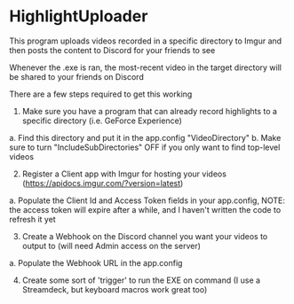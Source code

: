 # HighlightUploader
This program uploads videos recorded in a specific directory to Imgur and then posts the content to Discord for your friends to see

Whenever the .exe is ran, the most-recent video in the target directory will be shared to your friends on Discord

There are a few steps required to get this working

1. Make sure you have a program that can already record highlights to a specific directory (i.e. GeForce Experience)

  a. Find this directory and put it in the app.config "VideoDirectory"
  b. Make sure to turn "IncludeSubDirectories" OFF if you only want to find top-level videos

2. Register a Client app with Imgur for hosting your videos (https://apidocs.imgur.com/?version=latest)

  a. Populate the Client Id and Access Token fields in your app.config, NOTE: the access token will expire after a while, and I haven't written the code to refresh it yet

3. Create a Webhook on the Discord channel you want your videos to output to (will need Admin access on the server)

  a. Populate the Webhook URL in the app.config
  
4. Create some sort of 'trigger' to run the EXE on command (I use a Streamdeck, but keyboard macros work great too)
